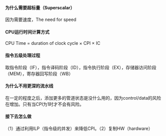 #### 为什么需要超标量（Superscalar）
因为需要速度，The need for speed

#### CPU运行时间计算方式
CPU Time = duration of clock cycle × CPI × IC

#### 指令五级处理过程
取指令阶段（IF），指令译码阶段（ID），指令执行阶段（EX），存储器访问阶段（MEM），寄存器回写阶段（WB）

#### 为什么不用更深的流水线
在一定的程度之后，添加更多的管道状态是没什么用的，因为control/data的风险在增加。只有当CPI为1时才不会有风险。

#### 接下去怎么做
（1）通过利用ILP（指令级的并发）来降低CPI。（2）复制HW（hardware）
